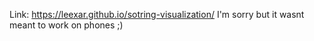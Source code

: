 Link: https://leexar.github.io/sotring-visualization/ 
I'm sorry but it wasnt meant to work on phones ;)